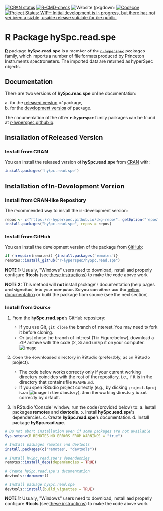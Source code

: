 <!-- badges: start -->
[![CRAN status](https://www.r-pkg.org/badges/version-last-release/hySpc.read.spe)](https://cran.r-project.org/package=hySpc.read.spe)
[![R-CMD-check](https://github.com/r-hyperspec/hySpc.read.spe/workflows/R-CMD-check/badge.svg)](https://github.com/r-hyperspec/hySpc.read.spe/actions)
![Website (pkgdown)](https://github.com/r-hyperspec/hySpc.read.spe/workflows/Website%20(pkgdown)/badge.svg)
[![Codecov](https://codecov.io/gh/r-hyperspec/hySpc.read.spe/branch/develop/graph/badge.svg)](https://codecov.io/gh/r-hyperspec/hySpc.read.spe?branch=develop)
[![Project Status: WIP – Initial development is in progress, but there has not yet been a stable, usable release suitable for the public.](https://www.repostatus.org/badges/latest/wip.svg)](https://www.repostatus.org/#wip)
<!--[![metacran downloads](https://cranlogs.r-pkg.org/badges/grand-total/hySpc.read.spe)](https://cran.r-project.org/package=hySpc.read.spe)-->
<!--[![metacran downloads](https://cranlogs.r-pkg.org/badges/hySpc.read.spe)](https://cran.r-project.org/package=hySpc.read.spe)-->
<!-- badges: end -->



# R Package **hySpc.read.spe**

[**R**](https://www.r-project.org/) package **hySpc.read.spe** is a member of the [**`r-hyperspec`**](https://r-hyperspec.github.io/) packages family, which imports a number of file formats produced by Princeton Instruments spectrometers.
    The imported data are returned as hyperSpec objects.

<!-- ---------------------------------------------------------------------- -->

## Documentation

There are two versions of **hySpc.read.spe** online documentation:

a. for the [released version](https://r-hyperspec.github.io/hySpc.read.spe/) of package,  
b. for the [development version](https://r-hyperspec.github.io/hySpc.read.spe/dev/) of package.

The documentation of the other **`r-hyperspec`** family packages can be found at [r-hyperspec.github.io](https://r-hyperspec.github.io/).

<!-- ---------------------------------------------------------------------- -->

## Installation of Released Version

### Install from CRAN

You can install the released version of **hySpc.read.spe** from [CRAN](https://cran.r-project.org/package=hySpc.read.spe) with:

```r
install.packages("hySpc.read.spe")
```

## Installation of In-Development Version

### Install from CRAN-like Repository

The recommended way to install the in-development version:

```r
repos <- c("https://r-hyperspec.github.io/pkg-repo/", getOption("repos"))
install.packages("hySpc.read.spe", repos = repos)
```

### Install from GitHub

You can install the development version of the package from [GitHub](https://github.com/r-hyperspec/hySpc.read.spe):

```r
if (!require(remotes)) {install.packages("remotes")}
remotes::install_github("r-hyperspec/hySpc.read.spe")
```

**NOTE 1:**
Usually, "Windows" users need to download, install and properly configure **Rtools** (see [these instructions](https://cran.r-project.org/bin/windows/Rtools/)) to make the code above work.

**NOTE 2:**
This method will **not** install package's documentation (help pages and vignettes) into your computer.
So you can either use the [online documentation](https://r-hyperspec.github.io/) or build the package from source (see the next section).


### Install from Source

1. From the **hySpc.read.spe**'s GitHub [repository](https://github.com/r-hyperspec/hySpc.read.spe):
    - If you use Git, `git clone` the branch of interest.
      You may need to fork it before cloning.
    - Or just chose the branch of interest (1 in Figure below), download a ZIP archive with the code (2, 3) and unzip it on your computer.  
![image](https://user-images.githubusercontent.com/12725868/89338263-ffa1dd00-d6a4-11ea-94c2-fa36ee026691.png)

2. Open the downloaded directory in RStudio (preferably, as an RStudio project).
    - The code below works correctly only if your current working directory coincides with the root of the repository, i.e., if it is in the directory that contains file `README.md`.
    - If you open RStudio project correctly (e.g., by clicking `project.Rproj` icon ![image](https://user-images.githubusercontent.com/12725868/89340903-26621280-d6a9-11ea-8299-0ec5e9cf7e3e.png) in the directory), then the working directory is set correctly by default.

3. In RStudio 'Console' window, run the code (provided below) to:
    a. Install packages **remotes** and **devtools**.
    b. Install **hySpc.read.spe**'s dependencies.
    c. Create **hySpc.read.spe**'s documentation.
    d. Install package **hySpc.read.spe**.

```r
# Do not abort installation even if some packages are not available
Sys.setenv(R_REMOTES_NO_ERRORS_FROM_WARNINGS = "true")

# Install packages remotes and devtools
install.packages(c("remotes", "devtools"))

# Install hySpc.read.spe's dependencies
remotes::install_deps(dependencies = TRUE)

# Create hySpc.read.spe's documentation
devtools::document()

# Install package hySpc.read.spe
devtools::install(build_vignettes = TRUE)
```

**NOTE 1:**
Usually, "Windows" users need to download, install and properly configure **Rtools** (see [these instructions](https://cran.r-project.org/bin/windows/Rtools/)) to make the code above work.

